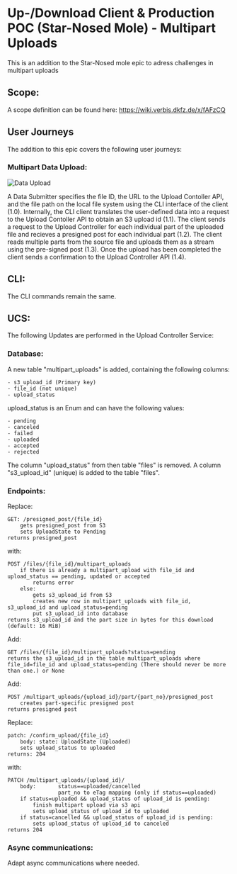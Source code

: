 # Up-/Download Client & Production POC (Star-Nosed Mole) - Multipart Uploads

This is an addition to the Star-Nosed mole epic to adress challenges in multipart uploads

## Scope:
A scope definition can be found here: https://wiki.verbis.dkfz.de/x/fAFzCQ

## User Journeys

The addition to this epic covers the following user journeys:

### Multipart Data Upload:
![Data Upload](./images/multipart_data_upload.png)

A Data Submitter specifies the file ID, the URL to the Upload Contoller API, and the file path on the local file system using the CLI interface of the client (1.0). Internally, the CLI client translates the user-defined data into a request to the Upload Contoller API to obtain an S3 upload id (1.1). The client sends a request to the Upload Controller for each individual part of the uploaded file and recieves a presigned post for each individual part (1.2). The client reads multiple parts from the source file and uploads them as a stream using the pre-signed post (1.3). Once the upload has been completed the client sends a confirmation to the Upload Controller API (1.4).

## CLI:

The CLI commands remain the same.

## UCS:

The following Updates are performed in the Upload Controller Service:

### Database:

A new table "multipart_uploads" is added, containing the following columns:
```
- s3_upload_id (Primary key)
- file_id (not unique)
- upload_status
```

upload_status is an Enum and can have the following values:

```
- pending
- canceled
- failed
- uploaded
- accepted
- rejected
```

The column "upload_status" from then table "files" is removed.
A column "s3_upload_id" (unique) is added to the table "files".


### Endpoints:


Replace:
```
GET: /presigned_post/{file_id}
    gets presigned_post from S3
    sets UploadState to Pending
returns presigned_post
```

with:
```
POST /files/{file_id}/multipart_uploads
    if there is already a multipart_upload with file_id and upload_status == pending, updated or accepted
        returns error
    else:
        gets s3_upload_id from S3
        creates new row in multipart_uploads with file_id, s3_upload_id and upload_status=pending
        put s3_upload_id into database
returns s3_upload_id and the part size in bytes for this download (default: 16 MiB)
```

Add:
```
GET /files/{file_id}/multipart_uploads?status=pending
returns the s3_upload_id in the table multipart_uploads where file_id=file_id and upload_status=pending (There should never be more than one.) or None
```

Add:
```
POST /multipart_uploads/{upload_id}/part/{part_no}/presigned_post
    creates part-specific presigned post
returns presigned post
```

Replace:
```
patch: /confirm_upload/{file_id}
    body: state: UploadState (Uploaded)
    sets upload_status to uploaded
returns: 204
```

with:
```
PATCH /multipart_uploads/{upload_id}/
    body:       status==uploaded/cancelled
                part_no to eTag mapping (only if status==uploaded)
    if status=uploaded && upload_status of upload_id is pending:
        finish multipart upload via s3 api
        sets upload_status of upload_id to uploaded
    if status=cancelled && upload_status of upload_id is pending:
        sets upload_status of upload_id to canceled
returns 204
```

### Async communications:

Adapt async communications where needed.

